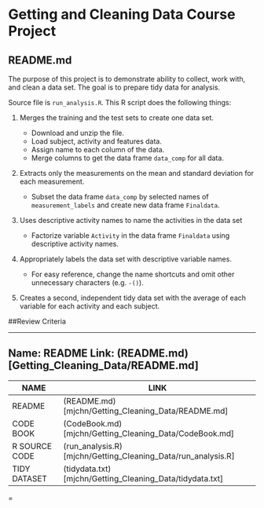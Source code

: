 
# Getting and Cleaning Data Course Project
## README.md


The purpose of this project is to demonstrate ability to collect, work with, and clean a data set. The goal is to prepare tidy data for analysis. 


Source file is ```run_analysis.R```. This R script does the following things:

1. Merges the training and the test sets to create one data set.
    + Download and unzip the file.
    + Load subject, activity and features data.
    + Assign name to each column of the data.
    + Merge columns to get the data frame ```data_comp``` for all data.

2. Extracts only the measurements on the mean and standard deviation for each measurement.
    + Subset the data frame ```data_comp``` by selected names of ```measurement_labels``` and create new data frame ```Finaldata```.

3. Uses descriptive activity names to name the activities in the data set
    + Factorize variable ```Activity``` in the data frame ```Finaldata``` using descriptive activity names.

4. Appropriately labels the data set with descriptive variable names.
    + For easy reference, change the name shortcuts and omit other unnecessary characters (e.g. ```-()```).

5. Creates a second, independent tidy data set with the average of each variable for each activity and each subject.

##Review Criteria

---
Name: README
Link: (README.md)[Getting_Cleaning_Data/README.md]
---
| NAME  | LINK |
| ------------- | ------------- |
| README  | (README.md)[mjchn/Getting_Cleaning_Data/README.md]  |
| CODE BOOK  | (CodeBook.md)[mjchn/Getting_Cleaning_Data/CodeBook.md]  |
| R SOURCE CODE  | (run_analysis.R)[mjchn/Getting_Cleaning_Data/run_analysis.R]  |
| TIDY DATASET  | (tidydata.txt)[mjchn/Getting_Cleaning_Data/tidydata.txt]  |
=
